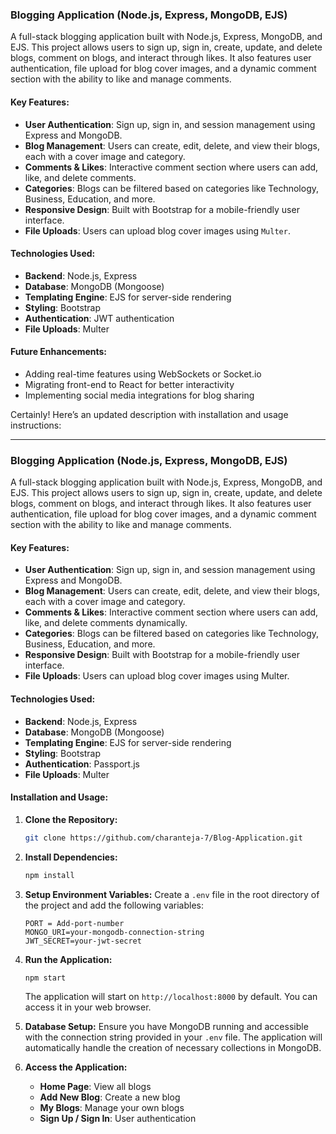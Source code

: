 ### Blogging Application (Node.js, Express, MongoDB, EJS)
A full-stack blogging application built with Node.js, Express, MongoDB, and EJS. This project allows users to sign up, sign in, create, update, and delete blogs, comment on blogs, and interact through likes. It also features user authentication, file upload for blog cover images, and a dynamic comment section with the ability to like and manage comments.

#### Key Features:
- **User Authentication**: Sign up, sign in, and session management using Express and MongoDB.
- **Blog Management**: Users can create, edit, delete, and view their blogs, each with a cover image and category.
- **Comments & Likes**: Interactive comment section where users can add, like, and delete comments.
- **Categories**: Blogs can be filtered based on categories like Technology, Business, Education, and more.
- **Responsive Design**: Built with Bootstrap for a mobile-friendly user interface.
- **File Uploads**: Users can upload blog cover images using `Multer`.

#### Technologies Used:
- **Backend**: Node.js, Express
- **Database**: MongoDB (Mongoose)
- **Templating Engine**: EJS for server-side rendering
- **Styling**: Bootstrap
- **Authentication**: JWT authentication
- **File Uploads**: Multer

#### Future Enhancements:
- Adding real-time features using WebSockets or Socket.io
- Migrating front-end to React for better interactivity
- Implementing social media integrations for blog sharing

Certainly! Here’s an updated description with installation and usage instructions:

---

### Blogging Application (Node.js, Express, MongoDB, EJS)

A full-stack blogging application built with Node.js, Express, MongoDB, and EJS. This project allows users to sign up, sign in, create, update, and delete blogs, comment on blogs, and interact through likes. It also features user authentication, file upload for blog cover images, and a dynamic comment section with the ability to like and manage comments.

#### Key Features:
- **User Authentication**: Sign up, sign in, and session management using Express and MongoDB.
- **Blog Management**: Users can create, edit, delete, and view their blogs, each with a cover image and category.
- **Comments & Likes**: Interactive comment section where users can add, like, and delete comments dynamically.
- **Categories**: Blogs can be filtered based on categories like Technology, Business, Education, and more.
- **Responsive Design**: Built with Bootstrap for a mobile-friendly user interface.
- **File Uploads**: Users can upload blog cover images using Multer.

#### Technologies Used:
- **Backend**: Node.js, Express
- **Database**: MongoDB (Mongoose)
- **Templating Engine**: EJS for server-side rendering
- **Styling**: Bootstrap
- **Authentication**: Passport.js
- **File Uploads**: Multer


#### Installation and Usage:

1. **Clone the Repository:**
   ```bash
   git clone https://github.com/charanteja-7/Blog-Application.git
   ```

2. **Install Dependencies:**
   ```bash
   npm install
   ```

3. **Setup Environment Variables:**
   Create a `.env` file in the root directory of the project and add the following variables:
   ```
   PORT = Add-port-number
   MONGO_URI=your-mongodb-connection-string
   JWT_SECRET=your-jwt-secret
   ```

4. **Run the Application:**
   ```bash
   npm start
   ```

   The application will start on `http://localhost:8000` by default. You can access it in your web browser.

5. **Database Setup:**
   Ensure you have MongoDB running and accessible with the connection string provided in your `.env` file. The application will automatically handle the creation of necessary collections in MongoDB.

6. **Access the Application:**
   - **Home Page**: View all blogs
   - **Add New Blog**: Create a new blog
   - **My Blogs**: Manage your own blogs
   - **Sign Up / Sign In**: User authentication

